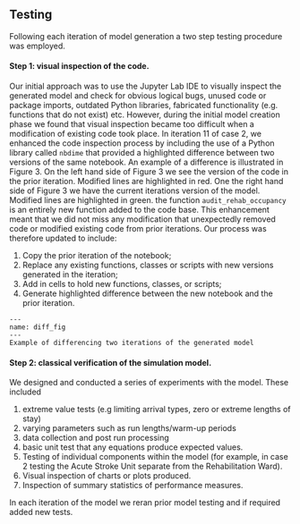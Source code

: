 ## Testing

Following each iteration of model generation a two step testing procedure was employed.  

#### Step 1: visual inspection of the code.

Our initial approach was to use the Jupyter Lab IDE to visually inspect the generated model and check for obvious logical bugs, unused code or package imports, outdated Python libraries, fabricated functionality (e.g. functions that do not exist) etc.  However, during the initial model creation phase we found that visual inspection became too difficult when a modification of existing code took place. In iteration 11 of case 2, we enhanced the code inspection process by including the use of a Python library called `nbdime` that provided a highlighted difference between two versions of the same notebook. An example of a difference is illustrated in Figure 3. On the left hand side of Figure 3 we see the version of the code in the prior iteration. Modified lines are highlighted in red.  One the right hand side of Figure 3 we have the current iterations version of the model. Modified lines are highlighted in green. the function `audit_rehab_occupancy` is an entirely new function added to the code base.  This enhancement meant that we did not miss any modification that unexpectedly removed code or modified existing code from prior iterations. Our process was therefore updated to include:

1. Copy the prior iteration of the notebook;
2. Replace any existing functions, classes or scripts with new versions generated in the iteration;
3. Add in cells to hold new functions, classes, or scripts;
4. Generate highlighted difference between the new notebook and the prior iteration.

```{figure} ../../images/diff_example.png
---
name: diff_fig
---
Example of differencing two iterations of the generated model
```

#### Step 2: classical verification of the simulation model. 

We designed and conducted a series of experiments with the model.  These included

1. extreme value tests (e.g limiting arrival types, zero or extreme lengths of stay)
2. varying parameters such as run lengths/warm-up periods
3. data collection and post run processing
4. basic unit test that any equations produce expected values.
5. Testing of individual components within the model (for example, in case 2 testing the Acute Stroke Unit separate from the Rehabilitation Ward).
6. Visual inspection of charts or plots produced.
7. Inspection of summary statistics of performance measures.

In each iteration of the model we reran prior model testing and if required added new tests.